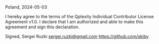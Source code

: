 Poland, 2024-05-03

I hereby agree to the terms of the Qplexity Individual Contributor License Agreement v1.0.
I declare that I am authorized and able to make this agreement and sign this declaration.

Signed,
Sergei Ruzki sergei.ruzki@gmail.com https://github.com/skiby